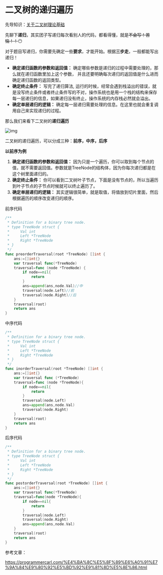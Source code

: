 # 二叉树的递归遍历

先导知识：[关于二叉树理论基础](https://programmercarl.com/%E4%BA%8C%E5%8F%89%E6%A0%91%E7%90%86%E8%AE%BA%E5%9F%BA%E7%A1%80.html)

先聊下**递归**，其实团子写递归每次看别人的代码，都看得懂，就是~~不会写！苦恼！！~~😶

对于题目写递归，你需要先确定一些**要求**，才能开始。根据**三步走**，一般都能写出递归！

* **确定递归函数的参数和返回值：** 确定哪些参数是递归的过程中需要处理的，那么就在递归函数里加上这个参数， 并且还要明确每次递归的返回值是什么进而确定递归函数的返回类型。
* **确定终止条件：** 写完了递归算法, 运行的时候，经常会遇到栈溢出的错误，就是没写终止条件或者终止条件写的不对，操作系统也是用一个栈的结构来保存每一层递归的信息，如果递归没有终止，操作系统的内存栈必然就会溢出。
* **确定单层递归的逻辑：** 确定每一层递归需要处理的信息。在这里也就会重复调用自己来实现递归的过程。

那么我们来看下二叉树的**递归遍历**

![img](https://cdn.jsdelivr.net/gh/baici1/image-host/newimg/20210907110602.png)

二叉树的递归遍历，可以分成三种：**前序，中序，后序**

**以前序为例**

1. **确定递归函数的参数和返回值：** 因为只是一个遍历，你可以取到每个节点的值，就不需要返回值。参数就是TreeNode的结构体，因为你每次递归都是在这个树里面递归的。
2. **确定终止条件：** 你可以看到二叉树叶子节点，下面是没有节点的，所以当遍历到叶子节点的子节点时候就可以终止遍历了。
3. **确定单层递归的逻辑：** 其实逻辑很简单，就是取值，将值放到切片里面，然后根据遍历的顺序改变递归的顺序。

前序代码

```go
/**
 * Definition for a binary tree node.
 * type TreeNode struct {
 *     Val int
 *     Left *TreeNode
 *     Right *TreeNode
 * }
 */
func preorderTraversal(root *TreeNode) []int {
    ans:=[]int{}
    var traversal func(*TreeNode)
    traversal=func (node *TreeNode) {
        if node==nil{
            return 
        }
        ans=append(ans,node.Val)//中
        traversal(node.Left)//前
        traversal(node.Right)//后
    }
    traversal(root)
    return ans
}
```



中序代码

```go
/**
 * Definition for a binary tree node.
 * type TreeNode struct {
 *     Val int
 *     Left *TreeNode
 *     Right *TreeNode
 * }
 */
func inorderTraversal(root *TreeNode) []int {
    ans:=[]int{}
    var traversal func (*TreeNode)
    traversal=func (node *TreeNode){
        if node==nil{
            return 
        }
        traversal(node.Left)
        ans=append(ans,node.Val)
        traversal(node.Right)
    }
    traversal(root)
    return ans
}
```

后序代码

```go
/**
 * Definition for a binary tree node.
 * type TreeNode struct {
 *     Val int
 *     Left *TreeNode
 *     Right *TreeNode
 * }
 */
func postorderTraversal(root *TreeNode) []int {
    ans:=[]int{}
    var traversal func(*TreeNode)
    traversal=func(node *TreeNode){
        if node==nil{
            return 
        }
        traversal(node.Left)
        traversal(node.Right)
        ans=append(ans,node.Val)
    }
    traversal(root)
    return ans
}
```

参考文章：

https://programmercarl.com/%E4%BA%8C%E5%8F%89%E6%A0%91%E7%9A%84%E9%80%92%E5%BD%92%E9%81%8D%E5%8E%86.html
